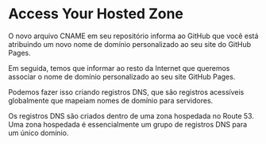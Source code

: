 # Access Your Hosted Zone
O novo arquivo CNAME em seu repositório informa ao GitHub que você está atribuindo um novo nome de domínio personalizado ao seu site do GitHub Pages.

Em seguida, temos que informar ao resto da Internet que queremos associar o nome de domínio personalizado ao seu site GitHub Pages.

Podemos fazer isso criando registros DNS, que são registros acessíveis globalmente que mapeiam nomes de domínio para servidores.

Os registros DNS são criados dentro de uma zona hospedada no Route 53. Uma zona hospedada é essencialmente um grupo de registros DNS para um único domínio.
